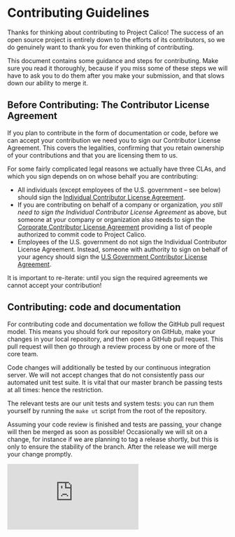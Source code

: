 # Contributing Guidelines

Thanks for thinking about contributing to Project Calico! The success of an
open source project is entirely down to the efforts of its contributors, so we
do genuinely want to thank you for even thinking of contributing.

This document contains some guidance and steps for contributing. Make sure you
read it thoroughly, because if you miss some of these steps we will have to ask
you to do them after you make your submission, and that slows down our ability
to merge it.

## Before Contributing: The Contributor License Agreement

If you plan to contribute in the form of documentation or code, before we can
accept your contribution we need you to sign our Contributor License Agreement.
This covers the legalities, confirming that you retain ownership of your
contributions and that you are licensing them to us.

For some fairly complicated legal reasons we actually have three CLAs, and
which you sign depends on on whose behalf you are contributing:

- All individuals (except employees of the U.S. government – see below) should
  sign the [Individual Contributor License Agreement](http://www.projectcalico.org/community/Individual-Contributor-Agreement).
- If you are contributing on behalf of a company or organization, *you still
  need to sign the Individual Contributor License Agreement* as above, but
  someone at your company or organization also needs to sign the
  [Corporate Contributor License Agreement](http://www.projectcalico.org/community/corporate-contributor-agreement/)
  providing a list of people authorized to commit code to Project Calico.
- Employees of the U.S. government do not sign the Individual Contributor
  License Agreement.  Instead, someone with authority to sign on behalf of your
  agency should sign the [U.S Government Contributor License Agreement](http://www.projectcalico.org/community/us-government-contributor-agreement).

It is important to re-iterate: until you sign the required agreements we cannot
accept your contribution!

## Contributing: code and documentation

For contributing code and documentation we follow the GitHub pull request
model. This means you should fork our repository on GitHub, make your changes
in your local repository, and then open a GitHub pull request. This pull
request will then go through a review process by one or more of the core team.

Code changes will additionally be tested by our continuous integration server.
We will not accept changes that do not consistently pass our automated unit
test suite. It is vital that our master branch be passing tests at all times:
hence the restriction.

The relevant tests are our unit tests and system tests: you can run them 
yourself by running the `make ut` script from the root of the repository.

Assuming your code review is finished and tests are passing, your change will
then be merged as soon as possible! Occasionally we will sit on a change, for
instance if we are planning to tag a release shortly, but this is only to
ensure the stability of the branch. After the release we will merge your change
promptly.

[![Analytics](https://ga-beacon.appspot.com/UA-52125893-3/libcalico/CONTRIBUTING.md?pixel)](https://github.com/igrigorik/ga-beacon)
